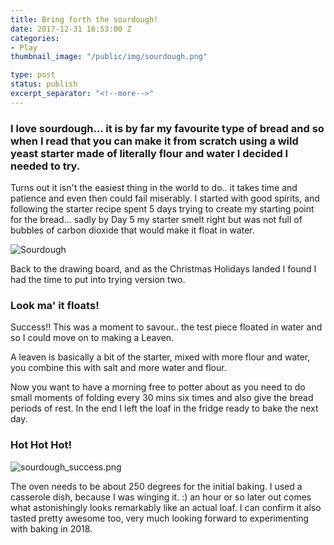 ```yaml
---
title: Bring forth the sourdough!
date: 2017-12-31 16:53:00 Z
categories:
- Play
thumbnail_image: "/public/img/sourdough.png"

type: post
status: publish
excerpt_separator: "<!--more-->"
---
```


### I love sourdough... it is by far my favourite type of bread and so when I read that you can make it from scratch using a wild yeast starter made of literally flour and water I decided I needed to try.

Turns out it isn't the easiest thing in the world to do.. <!--more-->it takes time and patience and even then could fail miserably. I started with good spirits, and following the starter recipe spent 5 days trying to create my starting point for the bread... sadly by Day 5 my starter smelt right but was not full of bubbles of carbon dioxide that would make it float in water.

<p><img  src="{{ site.baseurl }}/uploads/sourdough.png" alt="Sourdough"  /></p>

Back to the drawing board, and as the Christmas Holidays landed I found I had the time to put into trying version two.

### Look ma' it floats!

Success!! This was a moment to savour.. the test piece floated in water and so I could move on to making a Leaven.

A leaven is basically a bit of the starter, mixed with more flour and water, you combine this with salt and more water and flour.

Now you want to have a morning free to potter about as you need to do small moments of folding every 30 mins six times and also give the bread periods of rest. In the end I left the loaf in the fridge ready to bake the next day.

### Hot Hot Hot!

![sourdough_success.png](/uploads/sourdough_success.png)

The oven needs to be about 250 degrees for the initial baking. I used a casserole dish, because I was winging it. :) an hour or so later out comes what astonishingly looks remarkably like an actual loaf. I can confirm it also tasted pretty awesome too, very much looking forward to experimenting with baking in 2018.
